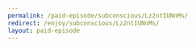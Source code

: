 ```yaml
---
permalink: /paid-episode/subconscious/Lz2ntIUNnMs/
redirect: /enjoy/subconscious/Lz2ntIUNnMs/
layout: paid-episode
---
```

